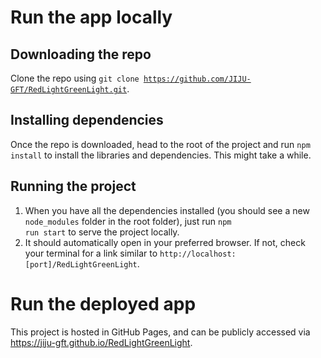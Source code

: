 # Run the app locally

## Downloading the repo

Clone the repo using <code>git clone https://github.com/JIJU-GFT/RedLightGreenLight.git</code>.

## Installing dependencies

Once the repo is downloaded, head to the root of the project and run <code>npm install</code> to install the libraries and dependencies. This might take a while.

## Running the project

1. When you have all the dependencies installed (you should see a new <code>node_modules</code> folder in the root folder), just run <code>npm run start</code> to serve the project locally.
2. It should automatically open in your preferred browser. If not, check your terminal for a link similar to <code>http://localhost:[port]/RedLightGreenLight</code>.

# Run the deployed app

This project is hosted in GitHub Pages, and can be publicly accessed via <link>https://jiju-gft.github.io/RedLightGreenLight</link>.
